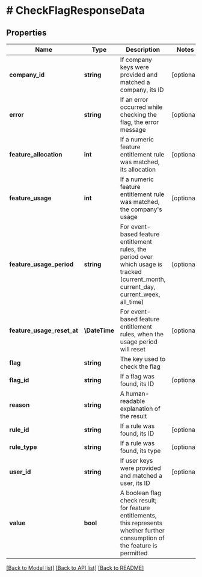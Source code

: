 # # CheckFlagResponseData

## Properties

Name | Type | Description | Notes
------------ | ------------- | ------------- | -------------
**company_id** | **string** | If company keys were provided and matched a company, its ID | [optional]
**error** | **string** | If an error occurred while checking the flag, the error message | [optional]
**feature_allocation** | **int** | If a numeric feature entitlement rule was matched, its allocation | [optional]
**feature_usage** | **int** | If a numeric feature entitlement rule was matched, the company&#39;s usage | [optional]
**feature_usage_period** | **string** | For event-based feature entitlement rules, the period over which usage is tracked (current_month, current_day, current_week, all_time) | [optional]
**feature_usage_reset_at** | **\DateTime** | For event-based feature entitlement rules, when the usage period will reset | [optional]
**flag** | **string** | The key used to check the flag |
**flag_id** | **string** | If a flag was found, its ID | [optional]
**reason** | **string** | A human-readable explanation of the result |
**rule_id** | **string** | If a rule was found, its ID | [optional]
**rule_type** | **string** | If a rule was found, its type | [optional]
**user_id** | **string** | If user keys were provided and matched a user, its ID | [optional]
**value** | **bool** | A boolean flag check result; for feature entitlements, this represents whether further consumption of the feature is permitted |

[[Back to Model list]](../../README.md#models) [[Back to API list]](../../README.md#endpoints) [[Back to README]](../../README.md)

